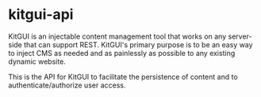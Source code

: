 # kitgui-api
KitGUI is an injectable content management tool that works on any server-side that can support REST. 
KitGUI's primary purpose is to be an easy way to inject CMS as needed and as painlessly as possible to any existing dynamic website.

This is the API for KitGUI to facilitate the persistence of content and to authenticate/authorize user access.

